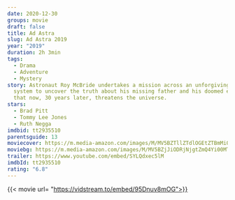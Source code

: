 ```yaml
---
date: 2020-12-30
groups: movie
draft: false
title: Ad Astra
slug: Ad Astra 2019
year: "2019"
duration: 2h 3min
tags:
  - Drama
  - Adventure
  - Mystery
story: Astronaut Roy McBride undertakes a mission across an unforgiving solar
  system to uncover the truth about his missing father and his doomed expedition
  that now, 30 years later, threatens the universe.
stars:
  - Brad Pitt
  - Tommy Lee Jones
  - Ruth Negga
imdbid: tt2935510
parentsguide: 13
moviecover: https://m.media-amazon.com/images/M/MV5BZTllZTdlOGEtZTBmMi00MGQ5LWFjN2MtOGEyZTliNGY1MzFiXkEyXkFqcGdeQXVyODk4OTc3MTY@._V1_FMjpg_UX675_.jpg
moviebg: https://m.media-amazon.com/images/M/MV5BZjJiODRjNjgtZmQ4Yi00MTcwLTlhOWUtY2NlMmJlMzZhMGUxXkEyXkFqcGdeQXVyNzI1NzMxNzM@._V1_FMjpg_UX1280_.jpg
trailer: https://www.youtube.com/embed/SYLQdxec5lM
imdbId: tt2935510
rating: "6.8"
---
```


{{< movie url= "https://vidstream.to/embed/95Dnuv8mOG">}}
